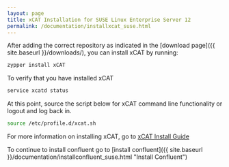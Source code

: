 ```yaml
---
layout: page
title: xCAT Installation for SUSE Linux Enterprise Server 12
permalink: /documentation/installxcat_suse.html
---
```


After adding the correct repository as indicated in the [download page]({{ site.baseurl }}/downloads/), you can install xCAT by running:
```sh
zypper install xCAT
```
To verify that you have installed xCAT
```sh
service xcatd status
```
At this point, source the script below for xCAT command line functionality or logout and log back in. 
```sh 
source /etc/profile.d/xcat.sh
```
For more information on installing xCAT, go to [xCAT Install Guide](http://xcat-docs.readthedocs.io/en/stable/guides/install-guides/index.html "xCAT Install Guide")

To continue to install confluent go to [install confluent]({{ site.baseurl }}/documentation/installconfluent_suse.html "Install Confluent")



